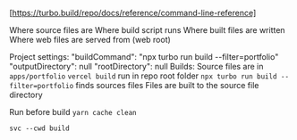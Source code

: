 [https://turbo.build/repo/docs/reference/command-line-reference]


Where source files are
Where build script runs
Where built files are written
Where web files are served from (web root)


Project settings:
    "buildCommand": "npx turbo run build --filter=portfolio"
    "outputDirectory": null
    "rootDirectory": null
Builds:
    Source files are in `apps/portfolio`
    `vercel build` run in repo root folder
    `npx turbo run build --filter=portfolio` finds sources files
    Files are built to the source file directory


Run before build
    `yarn cache clean`


`svc --cwd build`